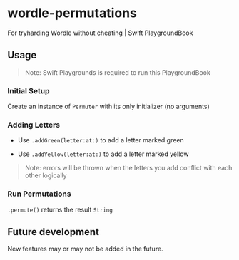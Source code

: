 # wordle-permutations
For tryharding Wordle without cheating | Swift PlaygroundBook

## Usage

> Note: Swift Playgrounds is required to run this PlaygroundBook

### Initial Setup

Create an instance of `Permuter` with its only initializer (no arguments)

### Adding Letters

- Use `.addGreen(letter:at:)` to add a letter marked green

- Use `.addYellow(letter:at:)` to add a letter marked yellow

> Note: errors will be thrown when the letters you add conflict with each other logically

### Run Permutations

`.permute()` returns the result `String`

## Future development

New features may or may not be added in the future.
